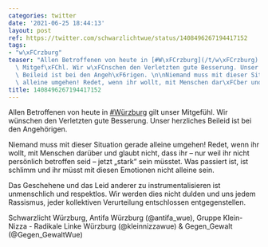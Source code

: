 ```yaml
---
categories: twitter
date: '2021-06-25 18:44:13'
layout: post
ref: https://twitter.com/schwarzlichtwue/status/1408496267194417152
tags:
- "w\xFCrzburg"
teaser: "Allen Betroffenen von heute in [#W\xFCrzburg](/t/w\xFCrzburg) gilt unser\
  \ Mitgef\xFChl. Wir w\xFCnschen den Verletzten gute Besserung. Unser herzliches\
  \ Beileid ist bei den Angeh\xF6rigen. \n\nNiemand muss mit dieser Situation gerade\
  \ alleine umgehen! Redet, wenn ihr wollt, mit Menschen dar\xFCber und glaubt nicht,"
title: 1408496267194417152
---
```

Allen Betroffenen von heute in [#Würzburg](/t/würzburg) gilt unser Mitgefühl. Wir wünschen den Verletzten gute Besserung. Unser herzliches Beileid ist bei den Angehörigen. 

Niemand muss mit dieser Situation gerade alleine umgehen! Redet, wenn ihr wollt, mit Menschen darüber und glaubt nicht, dass ihr – nur weil ihr nicht persönlich betroffen seid – jetzt „stark“ sein müsstet. Was passiert ist, ist schlimm und ihr müsst mit diesen Emotionen nicht alleine sein.

Das Geschehene und das Leid anderer zu instrumentalisieren ist unmenschlich und respektlos. Wir werden dies nicht dulden und uns jedem Rassismus, jeder kollektiven Verurteilung entschlossen entgegenstellen.



Schwarzlicht Würzburg, Antifa Würzburg (@antifa_wue), Gruppe Klein-Nizza - Radikale Linke Würzburg (@kleinnizzawue) &amp; Gegen_Gewalt (@Gegen_GewaltWue)